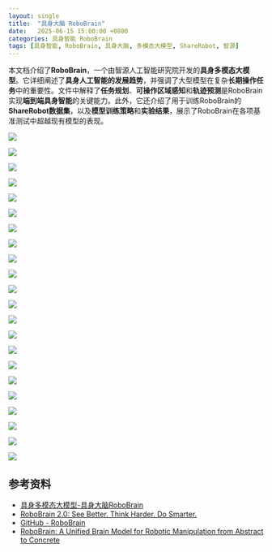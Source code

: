 ```yaml
---
layout: single
title:  "具身大脑 RoboBrain"
date:   2025-06-15 15:00:00 +0800
categories: 具身智能 RoboBrain
tags: [具身智能, RoboBrain, 具身大脑, 多模态大模型, ShareRobot, 智源]
---
```


本文档介绍了**RoboBrain**，一个由智源人工智能研究院开发的**具身多模态大模型**。它详细阐述了**具身人工智能的发展趋势**，并强调了大型模型在复杂**长期操作任务**中的重要性。文件中解释了**任务规划**、**可操作区域感知**和**轨迹预测**是RoboBrain实现**端到端具身智能**的关键能力。此外，它还介绍了用于训练RoboBrain的**ShareRobot数据集**，以及**模型训练策略**和**实验结果**，展示了RoboBrain在各项基准测试中超越现有模型的表现。

<!--more-->

![](/images/2025/RoboBrain/01.jpg)

![](/images/2025/RoboBrain/02.jpg)

![](/images/2025/RoboBrain/03.jpg)

![](/images/2025/RoboBrain/04.jpg)

![](/images/2025/RoboBrain/05.jpg)

![](/images/2025/RoboBrain/06.jpg)

![](/images/2025/RoboBrain/07.jpg)

![](/images/2025/RoboBrain/08.jpg)

![](/images/2025/RoboBrain/09.jpg)

![](/images/2025/RoboBrain/10.jpg)

![](/images/2025/RoboBrain/11.jpg)

![](/images/2025/RoboBrain/12.jpg)

![](/images/2025/RoboBrain/13.jpg)

![](/images/2025/RoboBrain/14.jpg)

![](/images/2025/RoboBrain/15.jpg)

![](/images/2025/RoboBrain/16.jpg)

![](/images/2025/RoboBrain/17.jpg)

![](/images/2025/RoboBrain/18.jpg)

![](/images/2025/RoboBrain/19.jpg)

![](/images/2025/RoboBrain/20.jpg)

![](/images/2025/RoboBrain/21.jpg)

![](/images/2025/RoboBrain/22.jpg)

## 参考资料
- [具身多模态大模型-具身大脑RoboBrain](https://www.bilibili.com/video/BV1C9VmzZEZA/)
- [RoboBrain 2.0: See Better. Think Harder. Do Smarter.](https://superrobobrain.github.io/)
- [GitHub - RoboBrain](https://github.com/FlagOpen/RoboBrain)
- [RoboBrain: A Unified Brain Model for Robotic Manipulation from Abstract to Concrete](https://arxiv.org/pdf/2502.21257)
